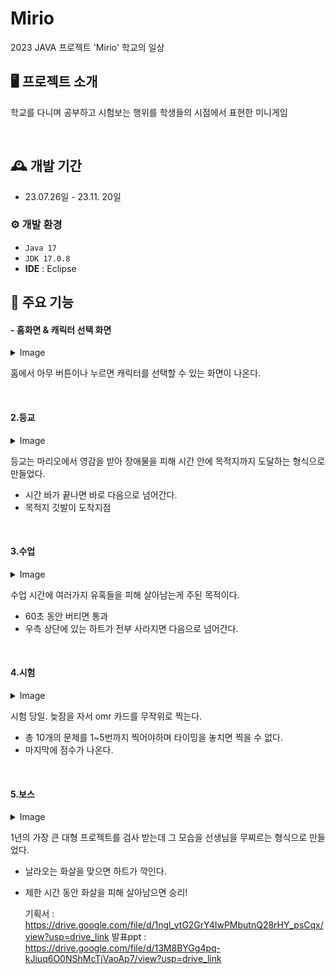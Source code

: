 # Mirio
2023 JAVA 프로젝트 'Mirio' 학교의 일상

## 🖥️ 프로젝트 소개
학교를 다니며 공부하고 시험보는 행위를 학생들의 시점에서 표현한 미니게임

<br/>

## 🕰️ 개발 기간
* 23.07.26일 - 23.11. 20일

### ⚙️ 개발 환경
- `Java 17`
- `JDK 17.0.8`
- **IDE** : Eclipse

## 📌 주요 기능
#### - 홈화면 & 캐릭터 선택 화면 

<details>
  <summary>Image</summary>
  
  ![001](https://github.com/dlwlstjs/Mirio/blob/main/images/start_background.png)
  ![002](https://github.com/dlwlstjs/Mirio/blob/main/images/readme_img/character_select.png)
</details>

홈에서 아무 버튼이나 누르면 캐릭터를 선택할 수 있는 화면이 나온다.


<br/>

#### 2.등교

<details>
  <summary>Image</summary>
  
  ![003](https://github.com/dlwlstjs/Mirio/blob/main/images/readme_img/run_img.png)
</details>

등교는 마리오에서 영감을 받아 장애물을 피해 시간 안에 목적지까지 도달하는 형식으로 만들었다.

- 시간 바가 끝나면 바로 다음으로 넘어간다.
- 목적지 깃발이 도착지점

<br/>
  
#### 3.수업

<details>
  <summary>Image</summary>
  
  ![004](https://github.com/dlwlstjs/Mirio/blob/main/images/readme_img/Listen_img.png)
</details>

수업 시간에 여러가지 유혹들을 피해 살아남는게 주된 목적이다.

- 60초 동안 버티면 통과
- 우측 상단에 있는 하트가 전부 사라지면 다음으로 넘어간다.

<br/>

#### 4.시험

<details>
  <summary>Image</summary>
  ![005](https://github.com/dlwlstjs/Mirio/blob/main/images/readme_img/score_img.png)
  ![006](https://github.com/dlwlstjs/Mirio/blob/main/images/readme_img/test_img.png)
</details>

시험 당일. 늦잠을 자서 omr 카드를 무작위로 찍는다.

- 총 10개의 문제를 1~5번까지 찍어야하며 타이밍을 놓치면 찍을 수 없다.
- 마지막에 점수가 나온다.

<br/>

#### 5.보스

<details>
  <summary>Image</summary>
  
  ![007](https://github.com/dlwlstjs/Mirio/blob/main/images/readme_img/boss_img.png)
</details>


1년의 가장 큰 대형 프로젝트를 검사 받는데 그 모습을 선생님을 무찌르는 형식으로 만들었다.

- 날라오는 화살을 맞으면 하트가 깍인다.
- 제한 시간 동안 화살을 피해 살아남으면 승리!

  기획서 : https://drive.google.com/file/d/1ngl_ytG2GrY4IwPMbutnQ28rHY_psCqx/view?usp=drive_link
  발표ppt : https://drive.google.com/file/d/13M8BYGg4pq-kJiuq6O0NShMcTjVaoAp7/view?usp=drive_link
